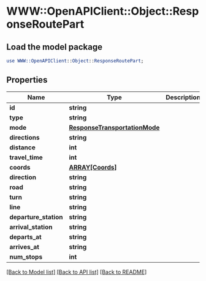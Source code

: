 # WWW::OpenAPIClient::Object::ResponseRoutePart

## Load the model package
```perl
use WWW::OpenAPIClient::Object::ResponseRoutePart;
```

## Properties
Name | Type | Description | Notes
------------ | ------------- | ------------- | -------------
**id** | **string** |  | 
**type** | **string** |  | 
**mode** | [**ResponseTransportationMode**](ResponseTransportationMode.md) |  | 
**directions** | **string** |  | 
**distance** | **int** |  | 
**travel_time** | **int** |  | 
**coords** | [**ARRAY[Coords]**](Coords.md) |  | 
**direction** | **string** |  | [optional] 
**road** | **string** |  | [optional] 
**turn** | **string** |  | [optional] 
**line** | **string** |  | [optional] 
**departure_station** | **string** |  | [optional] 
**arrival_station** | **string** |  | [optional] 
**departs_at** | **string** |  | [optional] 
**arrives_at** | **string** |  | [optional] 
**num_stops** | **int** |  | [optional] 

[[Back to Model list]](../README.md#documentation-for-models) [[Back to API list]](../README.md#documentation-for-api-endpoints) [[Back to README]](../README.md)


